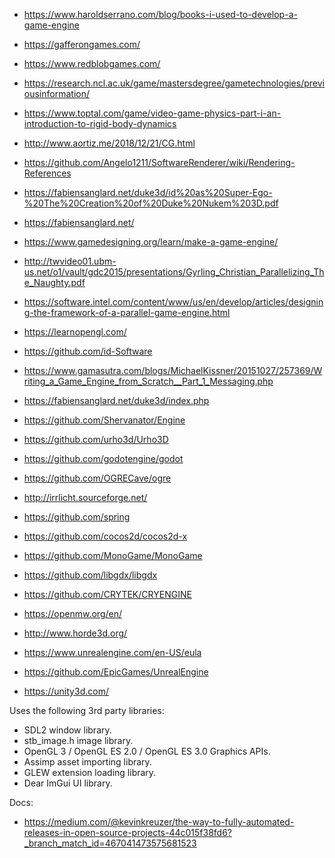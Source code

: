 - https://www.haroldserrano.com/blog/books-i-used-to-develop-a-game-engine
- https://gafferongames.com/
- https://www.redblobgames.com/
- https://research.ncl.ac.uk/game/mastersdegree/gametechnologies/previousinformation/
- https://www.toptal.com/game/video-game-physics-part-i-an-introduction-to-rigid-body-dynamics
- http://www.aortiz.me/2018/12/21/CG.html
- https://github.com/Angelo1211/SoftwareRenderer/wiki/Rendering-References
- https://fabiensanglard.net/duke3d/id%20as%20Super-Ego-%20The%20Creation%20of%20Duke%20Nukem%203D.pdf
- https://fabiensanglard.net/
- https://www.gamedesigning.org/learn/make-a-game-engine/
- http://twvideo01.ubm-us.net/o1/vault/gdc2015/presentations/Gyrling_Christian_Parallelizing_The_Naughty.pdf
- https://software.intel.com/content/www/us/en/develop/articles/designing-the-framework-of-a-parallel-game-engine.html
- https://learnopengl.com/
- https://github.com/id-Software
- https://www.gamasutra.com/blogs/MichaelKissner/20151027/257369/Writing_a_Game_Engine_from_Scratch__Part_1_Messaging.php
- https://fabiensanglard.net/duke3d/index.php
- https://github.com/Shervanator/Engine
- https://github.com/urho3d/Urho3D
- https://github.com/godotengine/godot
- https://github.com/OGRECave/ogre
- http://irrlicht.sourceforge.net/
- https://github.com/spring
- https://github.com/cocos2d/cocos2d-x
- https://github.com/MonoGame/MonoGame
- https://github.com/libgdx/libgdx
- https://github.com/CRYTEK/CRYENGINE
- https://openmw.org/en/
- http://www.horde3d.org/

- https://www.unrealengine.com/en-US/eula
- https://github.com/EpicGames/UnrealEngine

- https://unity3d.com/

Uses the following 3rd party libraries:
- SDL2 window library.
- stb_image.h image library.
- OpenGL 3 / OpenGL ES 2.0 / OpenGL ES 3.0 Graphics APIs.
- Assimp asset importing library.
- GLEW extension loading library.
- Dear ImGui UI library.

Docs:
- https://medium.com/@kevinkreuzer/the-way-to-fully-automated-releases-in-open-source-projects-44c015f38fd6?_branch_match_id=467041473575681523
